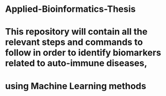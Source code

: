 # Applied-Bioinformatics-Thesis

# This repository will contain all the relevant steps and commands to follow in order to identify biomarkers related to auto-immune diseases, 
# using Machine Learning methods
